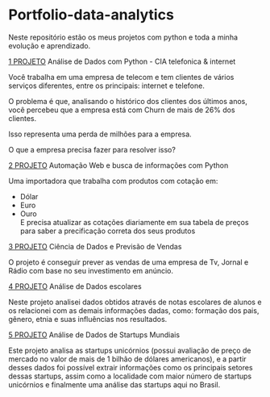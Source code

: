 # Portfolio-data-analytics
Neste repositório estão os meus projetos com python e toda a minha evolução e aprendizado.

[1 PROJETO](https://github.com/mclararibeiro/Portfolio-data-analytics/blob/8ce87d92b5f68967466807ea29175b5e1e478a1e/AN%C3%81LISE%20DE%20DADOS%20-%20check.ipynb)
Análise de Dados com Python - CIA telefonica & internet

Você trabalha em uma empresa de telecom e tem clientes de vários serviços diferentes, entre os principais: internet e telefone.

O problema é que, analisando o histórico dos clientes dos últimos anos, você percebeu que a empresa está com Churn de mais de 26% dos clientes.

Isso representa uma perda de milhões para a empresa.

O que a empresa precisa fazer para resolver isso?

[2 PROJETO](https://github.com/mclararibeiro/Portfolio-data-analytics/blob/8ce87d92b5f68967466807ea29175b5e1e478a1e/Automa%C3%A7%C3%A3o%20Web%20.ipynb)
Automação Web e busca de informações com Python

Uma importadora que trabalha com produtos com cotação em:
- Dólar
- Euro
- Ouro  
E precisa atualizar as cotações diariamente em sua tabela de preços para saber a precificação correta dos seus produtos

[3 PROJETO](https://github.com/mclararibeiro/Portfolio-data-analytics/blob/8ce87d92b5f68967466807ea29175b5e1e478a1e/Ciencia%20de%20Dados%20-%20Machine%20Learning.ipynb)
Ciência de Dados e Previsão de Vendas

O projeto é conseguir prever as vendas de uma empresa de Tv, Jornal e Rádio com base no seu investimento em anúncio.

[4 PROJETO](https://github.com/mclararibeiro/Portfolio-data-analytics/blob/8ce87d92b5f68967466807ea29175b5e1e478a1e/PROJETO%20ESCOLAR.ipynb)
Análise de Dados escolares

Neste projeto analisei dados obtidos através de notas escolares de alunos e os relacionei com as demais informações dadas, como: formação dos pais, gênero, 
etnia e suas influências nos resultados.

[5 PROJETO](https://github.com/mclararibeiro/Portfolio-data-analytics/blob/8ce87d92b5f68967466807ea29175b5e1e478a1e/UNIC%C3%93RNIOS%20.ipynb)
Análise de Dados de Startups Mundiais

Este projeto analisa as startups unicórnios (possui avaliação de preço de mercado no valor de mais de 1 bilhão de dólares americanos), e a partir desses dados foi possível extrair informações como os principais setores dessas startups, assim como a localidade com maior número de startups unicórnios e finalmente uma análise das startups aqui no Brasil.


